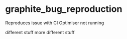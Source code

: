 # graphite_bug_reproduction
Reproduces issue with CI Optimiser not running

different stuff
more different stuff

